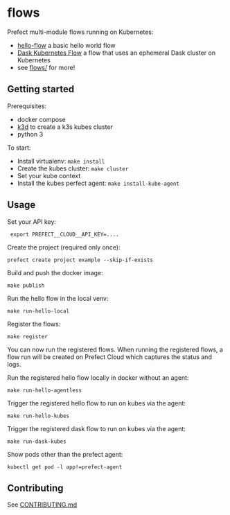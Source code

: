 # flows

Prefect multi-module flows running on Kubernetes:

- [hello-flow](flows/hello_flow.py) a basic hello world flow
- [Dask Kubernetes Flow](flows/dask_flow.py) a flow that uses an ephemeral Dask cluster on Kubernetes
- see [flows/](flows/) for more!

## Getting started

Prerequisites:

- docker compose
- [k3d](https://github.com/rancher/k3d) to create a k3s kubes cluster
- python 3

To start:

- Install virtualenv: `make install`
- Create the kubes cluster: `make cluster`
- Set your kube context
- Install the kubes perfect agent: `make install-kube-agent`

## Usage

Set your API key:

```
 export PREFECT__CLOUD__API_KEY=....
```

Create the project (required only once):

```
prefect create project example --skip-if-exists
```

Build and push the docker image:

```
make publish
```

Run the hello flow in the local venv:

```
make run-hello-local
```

Register the flows:

```
make register
```

You can now run the registered flows. When running the registered flows, a flow run will be created on Prefect Cloud which captures the status and logs.

Run the registered hello flow locally in docker without an agent:

```
make run-hello-agentless
```

Trigger the registered hello flow to run on kubes via the agent:

```
make run-hello-kubes
```

Trigger the registered dask flow to run on kubes via the agent:

```
make run-dask-kubes
```

Show pods other than the prefect agent:

```
kubectl get pod -l app!=prefect-agent
```

## Contributing

See [CONTRIBUTING.md](CONTRIBUTING.md)

